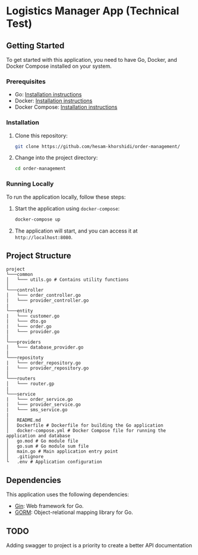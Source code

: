# Logistics Manager App (Technical Test)

## Getting Started

To get started with this application, you need to have Go, Docker, and Docker Compose installed on your system.

### Prerequisites

- Go: [Installation instructions](https://golang.org/doc/install)
- Docker: [Installation instructions](https://docs.docker.com/get-docker/)
- Docker Compose: [Installation instructions](https://docs.docker.com/compose/install/)

### Installation

1. Clone this repository:

    ```bash
    git clone https://github.com/hesam-khorshidi/order-management/
    ```

2. Change into the project directory:

    ```bash
    cd order-management
    ```

### Running Locally

To run the application locally, follow these steps:

1. Start the application using `docker-compose`:

    ```bash
    docker-compose up
    ```

2. The application will start, and you can access it at `http://localhost:8080`.

## Project Structure

```
project
└───common
│   └─── utils.go # Contains utility functions
│      
└───controller
│   └─── order_controller.go
|   └─── provider_controller.go
|
└───entity
|   └─── customer.go
|   └─── dto.go
|   └─── order.go
|   └─── provider.go
│      
└───providers
│   └─── database_provider.go
|   
└───repositoty
|   └─── order_repository.go
|   └─── provider_repository.go
│      
└───routers
│   └─── router.gp
|
└───service
|   └─── order_service.go
|   └─── provider_service.go
|   └─── sms_service.go
|
│   README.md
│   Dockerfile # Dockerfile for building the Go application
│   docker-compose.yml # Docker Compose file for running the application and database
│   go.mod # Go module file
│   go.sum # Go module sum file
│   main.go # Main application entry point
│   .gitignore
└   .env # Application configuration
```

## Dependencies

This application uses the following dependencies:

- [Gin](https://github.com/gin-gonic/gin): Web framework for Go.
- [GORM](https://gorm.io/): Object-relational mapping library for Go.

## TODO
Adding swagger to project is a priority to create a better API documentation
